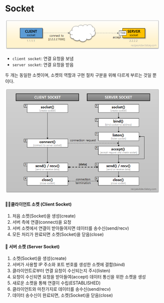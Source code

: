 # Socket
<img src="./config/img2.png" alt="image1"></img><br/>
- `client socket`: 연결 요청을 보냄
- `server socket`: 연결 요청을 받음

두 개는 동일한 소켓이며, 소켓의 역할과 구현 절차 구분을 위해 다르게 부르는 것일 뿐이다.

<img src="./config/img1.png" alt="image1"></img><br/>
#### 👏🏻클라이언트 소켓 (Client Socket)
1. 처음 소켓(Socket)을 생성(create)
2. 서버 측에 연결(connect)을 요청
3. 서버 소켓에서 연결이 받아들여지면 데이터를 송수신(send/recv)
4. 모든 처리가 완료되면 소켓(Socket)을 닫음(close)

#### 🎁 서버 소켓 (Server Socket)
1. 소켓(Socket)을 생성(create)
2. 서버가 사용할 IP 주소와 포트 번호를 생성한 소켓에 결합(bind)
3. 클라이언트로부터 연결 요청이 수신되는지 주시(listen)
4. 요청이 수신되면 요청을 받아들여(accept) 데이터 통신을 위한 소켓을 생성
5. 새로운 소켓을 통해 연결이 수립(ESTABLISHED)
6. 클라이언트와 마찬가지로 데이터를 송수신(send/recv)
7. 데이터 송수신이 완료되면, 소켓(Socket)을 닫음(close)